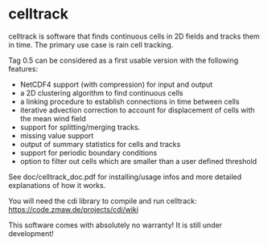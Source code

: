 # celltrack
celltrack is software that finds continuous cells in 2D fields and tracks them
in time. The primary use case is rain cell tracking.

Tag 0.5 can be considered as a first usable version with the following features:
 - NetCDF4 support (with compression) for input and output
 - a 2D clustering algorithm to find continuous cells
 - a linking procedure to establish connections in time between cells
 - iterative advection correction to account for displacement of cells with the mean wind field
 - support for splitting/merging tracks.
 - missing value support 
 - output of summary statistics for cells and tracks
 - support for periodic boundary conditions
 - option to filter out cells which are smaller than a user defined threshold
 
See doc/celltrack_doc.pdf for installing/usage infos and more detailed explanations of how it works.

You will need the cdi library to compile and run celltrack: https://code.zmaw.de/projects/cdi/wiki

This software comes with absolutely no warranty! It is still under development!
